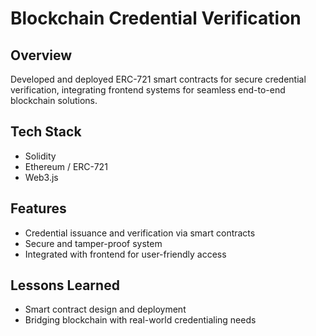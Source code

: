 # Blockchain Credential Verification

## Overview
Developed and deployed ERC-721 smart contracts for secure credential verification, integrating frontend systems for seamless end-to-end blockchain solutions.  

## Tech Stack
- Solidity  
- Ethereum / ERC-721  
- Web3.js  

## Features
- Credential issuance and verification via smart contracts  
- Secure and tamper-proof system  
- Integrated with frontend for user-friendly access  

## Lessons Learned
- Smart contract design and deployment  
- Bridging blockchain with real-world credentialing needs  
